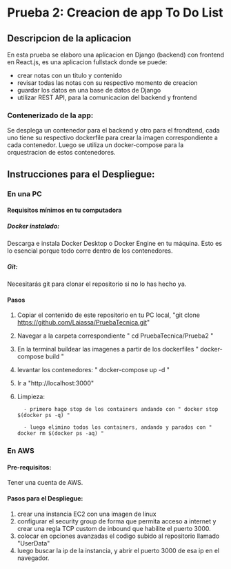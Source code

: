 # Prueba 2: Creacion de app To Do List

## Descripcion de la aplicacion
En esta prueba se elaboro una aplicacion en Django (backend) con frontend en React.js, es una aplicacion fullstack donde se puede:

- crear notas con un titulo y contenido
- revisar todas las notas con su respectivo momento de creacion
-  guardar los datos en una base de datos de Django
-  utilizar REST API, para la comunicacion del backend y frontend

### Contenerizado de la app:

Se desplega un contenedor para el backend y otro para el frondtend, cada uno tiene su respectivo dockerfile para crear la imagen correspondiente a cada contenedor. 
Luego se utiliza un docker-compose para la orquestracion de estos contenedores.

## Instrucciones para el Despliegue:
### En una PC 
#### Requisitos mínimos en tu computadora
##### Docker instalado:
Descarga e instala Docker Desktop o Docker Engine en tu máquina. Esto es lo esencial porque todo corre dentro de los contenedores.
##### Git:
Necesitarás git para clonar el repositorio si no lo has hecho ya.
#### Pasos
1. Copiar el contenido de este repositorio en tu PC local,
   "git clone https://github.com/Laiassa/PruebaTecnica.git"
2. Navegar a la carpeta correspondiente
   " cd PruebaTecnica/Prueba2 "
3. En la terminal buildear las imagenes a partir de los dockerfiles
   " docker-compose build "
4. levantar los contenedores:
   " docker-compose up -d "
5. Ir a "http://localhost:3000"

6. Limpieza:
   
         - primero hago stop de los containers andando con " docker stop $(docker ps -q) "
   
         - luego elimino todos los containers, andando y parados con " docker rm $(docker ps -aq) "

### En AWS
#### Pre-requisitos:
Tener una cuenta de AWS.

#### Pasos para el Despliegue:
1. crear una instancia EC2 con una imagen de linux
2. configurar el security group de forma que permita acceso a internet y crear una regla TCP custom de inbound que habilite el puerto 3000.
3. colocar en opciones avanzadas el codigo subido al repositorio llamado "UserData"
4. luego buscar la ip de la instancia, y abrir el puerto 3000 de esa ip en el navegador.

   

